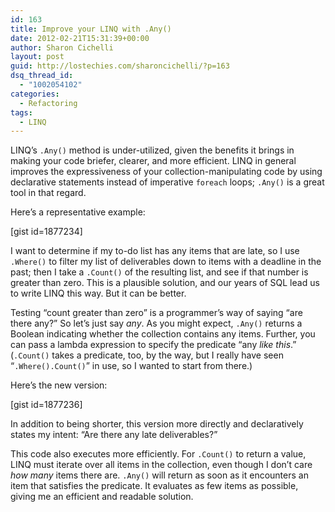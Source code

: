 ```yaml
---
id: 163
title: Improve your LINQ with .Any()
date: 2012-02-21T15:31:39+00:00
author: Sharon Cichelli
layout: post
guid: http://lostechies.com/sharoncichelli/?p=163
dsq_thread_id:
  - "1002054102"
categories:
  - Refactoring
tags:
  - LINQ
---
```

LINQ&#8217;s `.Any()` method is under-utilized, given the benefits it brings in making your code briefer, clearer, and more efficient. LINQ in general improves the expressiveness of your collection-manipulating code by using declarative statements instead of imperative `foreach` loops; `.Any()` is a great tool in that regard.

Here&#8217;s a representative example:

[gist id=1877234]

I want to determine if my to-do list has any items that are late, so I use `.Where()` to filter my list of deliverables down to items with a deadline in the past; then I take a `.Count()` of the resulting list, and see if that number is greater than zero. This is a plausible solution, and our years of SQL lead us to write LINQ this way. But it can be better.

Testing &#8220;count greater than zero&#8221; is a programmer&#8217;s way of saying &#8220;are there any?&#8221; So let&#8217;s just say _any_. As you might expect, `.Any()` returns a Boolean indicating whether the collection contains any items. Further, you can pass a lambda expression to specify the predicate &#8220;any _like this_.&#8221; (`.Count()` takes a predicate, too, by the way, but I really have seen &#8220;`.Where().Count()`&#8221; in use, so I wanted to start from there.)

Here&#8217;s the new version:

[gist id=1877236]

In addition to being shorter, this version more directly and declaratively states my intent: &#8220;Are there any late deliverables?&#8221;

This code also executes more efficiently. For `.Count()` to return a value, LINQ must iterate over all items in the collection, even though I don&#8217;t care _how many_ items there are. `.Any()` will return as soon as it encounters an item that satisfies the predicate. It evaluates as few items as possible, giving me an efficient and readable solution.